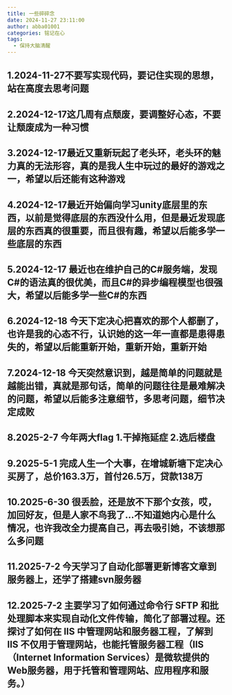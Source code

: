 ```yaml
---
title: 一些碎碎念
date: 2024-11-27 23:11:00
author: abba01001
categories: 铭记在心
tags:
  - 保持大脑清醒
---
```


## 1.2024-11-27不要写实现代码，要记住实现的思想，站在高度去思考问题

## 2.2024-12-17这几周有点颓废，要调整好心态，不要让颓废成为一种习惯

## 3.2024-12-17最近又重新玩起了老头环，老头环的魅力真的无法形容，真的是我人生中玩过的最好的游戏之一，希望以后还能有这种游戏

## 4.2024-12-17最近开始偏向学习unity底层里的东西，以前是觉得底层的东西没什么用，但是最近发现底层的东西真的很重要，而且很有趣，希望以后能多学一些底层的东西

## 5.2024-12-17 最近也在维护自己的C#服务端，发现C#的语法真的很优美，而且C#的异步编程模型也很强大，希望以后能多学一些C#的东西

## 6.2024-12-18 今天下定决心把喜欢的那个人都删了，也许是我的心态不行，认识她的这一年一直都是患得患失的，希望以后能重新开始，重新开始，重新开始

## 7.2024-12-18 今天突然意识到，越是简单的问题就是越能出错，真就是那句话，简单的问题往往是最难解决的问题，希望以后能多注意细节，多思考问题，细节决定成败

## 8.2025-2-7 今年两大flag    1.干掉拖延症   2.选后楼盘

## 9.2025-5-1 完成人生一个大事，在增城新塘下定决心买房了，总价163.3万，首付26.5万，贷款138万

## 10.2025-6-30 很丢脸，还是放不下那个女孩，哎，加回好友，但是人家不鸟我了...不知道她内心是什么情况，也许我改全力提高自己，再去吸引她，不该想那么多问题

## 11.2025-7-2 今天学习了自动化部署更新博客文章到服务器上，还学了搭建svn服务器

## 12.2025-7-2 主要学习了如何通过命令行 SFTP 和批处理脚本来实现自动化文件传输，简化了部署过程。还探讨了如何在 IIS 中管理网站和服务器工程，了解到 IIS 不仅用于管理网站，也能托管服务器工程（IIS（Internet Information Services）是微软提供的Web服务器，用于托管和管理网站、应用程序和服务。）
